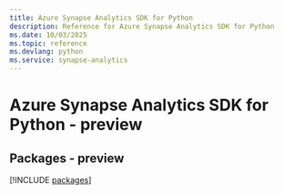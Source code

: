```yaml
---
title: Azure Synapse Analytics SDK for Python
description: Reference for Azure Synapse Analytics SDK for Python
ms.date: 10/03/2025
ms.topic: reference
ms.devlang: python
ms.service: synapse-analytics
---
```

# Azure Synapse Analytics SDK for Python - preview
## Packages - preview
[!INCLUDE [packages](synapse-analytics-index.md)]